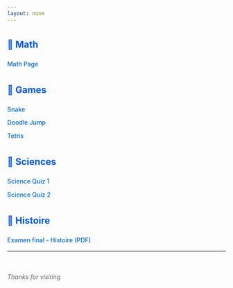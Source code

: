 ```yaml
---
layout: none
---
```


<style>
  body {
    font-family: -apple-system, BlinkMacSystemFont, "Segoe UI", Roboto, Helvetica, Arial, sans-serif;
    padding: 2rem;
    line-height: 1.6;
  }

  h2 {
    margin-top: 2rem;
    color: #0057e7;
  }

  ul {
    list-style: none;
    padding-left: 0;
  }

  li {
    margin: 0.5rem 0;
  }

  a {
    color: #0366d6;
    text-decoration: none;
    font-weight: 500;
  }

  a:hover {
    text-decoration: underline;
  }

  .footer {
    margin-top: 3rem;
    font-style: italic;
    color: #666;
  }
</style>

## 🔢 Math
- [Math Page](https://jamezboi.github.io/math.html)

## 🐍 Games
- [Snake](https://jamezboi.github.io/snake.html)
- [Doodle Jump](https://jamezboi.github.io/game.html)
- [Tetris](https://jamezboi.github.io/tetris.html)

## 🔬 Sciences
- [Science Quiz 1](https://jamezboi.github.io/quiz_science)
- [Science Quiz 2](http://jamezboi.github.io/quiz_science2.html)

## 📜 Histoire
- [Examen final - Histoire (PDF)](https://jamezboi.github.io/Examen_final_histoire.pdf)

---

<div class="footer">Thanks for visiting</div>
